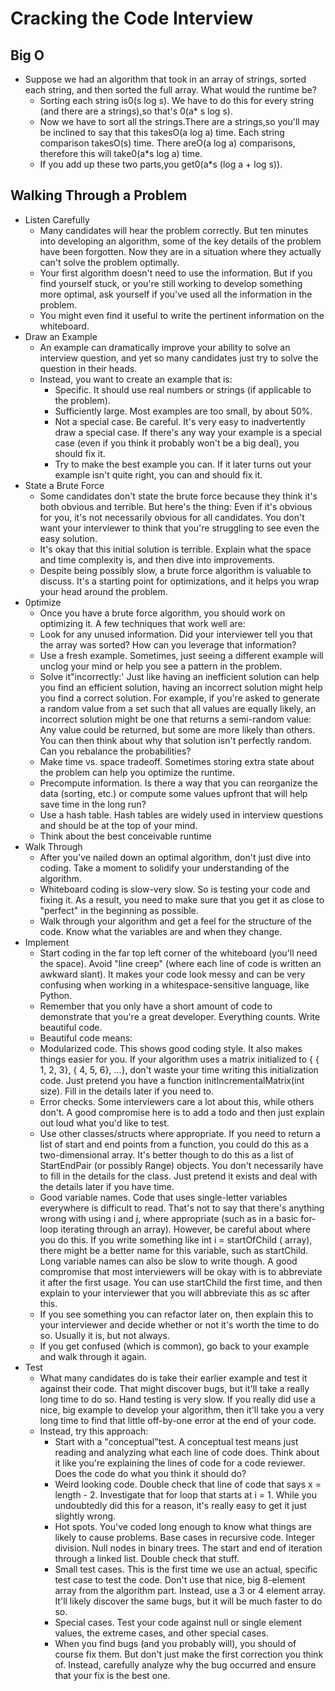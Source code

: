 # Cracking the Code Interview
## Big O
* Suppose we had an algorithm that took in an array of strings, sorted each string, and then sorted the full array. What would the runtime be?
    * Sorting each string is0(s log s). We have to do this for every string (and there are a strings),so that's 0(a* s log s).
    * Now we have to sort all the strings.There are a strings,so you'll may be inclined to say that this takesO(a log a) time. Each string comparison takesO(s) time. There areO(a log a) comparisons, therefore this will take0(a*s log a) time.
    * If you add up these two parts,you get0(a*s (log a + log s)).
    
## Walking Through a Problem
* Listen Carefully
    * Many candidates will hear the problem correctly. But ten minutes into developing an algorithm, some of the key details of the problem have been forgotten. Now they are in a situation where they actually can't solve the problem optimally.
    * Your first algorithm doesn't need to use the information. But if you find yourself stuck, or you're still working to develop something more optimal, ask yourself if you've used all the information in the problem.
    * You might even find it useful to write the pertinent information on the whiteboard.
* Draw an Example
    * An example can dramatically improve your ability to solve an interview question, and yet so many candidates just try to solve the question in their heads.
    * Instead, you want to create an example that is:
        * Specific. It should use real numbers or strings (if applicable to the problem).
        * Sufficiently large. Most examples are too small, by about 50%.
        * Not a special case. Be careful. It's very easy to inadvertently draw a special case. If there's any way your example is a special case (even if you think it probably won't be a big deal), you should fix it.
        * Try to make the best example you can. If it later turns out your example isn't quite right, you can and should fix it.
* State a Brute Force
    * Some candidates don't state the brute force because they think it's both obvious and terrible. But here's the thing: Even if it's obvious for you, it's not necessarily obvious for all candidates. You don't want your interviewer to think that you're struggling to see even the easy solution.
    * It's okay that this initial solution is terrible. Explain what the space and time complexity is, and then dive into improvements.
    * Despite being possibly slow, a brute force algorithm is valuable to discuss. It's a starting point for optimizations, and it helps you wrap your head around the problem.
* 0ptimize
    * Once you have a brute force algorithm, you should work on optimizing it. A few techniques that work well are:
    * Look for any unused information. Did your interviewer tell you that the array was sorted? How can you leverage that information?
    * Use a fresh example. Sometimes, just seeing a different example will unclog your mind or help you see a pattern in the problem.
    * Solve it"incorrectly:' Just like having an inefficient solution can help you find an efficient solution, having an incorrect solution might help you find a correct solution. For example, if you're asked to generate a random value from a set such that all values are equally likely, an incorrect solution might be one that returns a semi-random value: Any value could be returned, but some are more likely than others. You can then think about why that solution isn't perfectly random. Can you rebalance the probabilities?
    * Make time vs. space tradeoff. Sometimes storing extra state about the problem can help you optimize the runtime.
    * Precompute information. Is there a way that you can reorganize the data (sorting, etc.) or compute some values upfront that will help save time in the long run?
    * Use a hash table. Hash tables are widely used in interview questions and should be at the top of your mind.
    * Think about the best conceivable runtime 
* Walk Through
    * After you've nailed down an optimal algorithm, don't just dive into coding. Take a moment to solidify your understanding of the algorithm.
    * Whiteboard coding is slow-very slow. So is testing your code and fixing it. As a result, you need to make sure that you get it as close to "perfect" in the beginning as possible.
    * Walk through your algorithm and get a feel for the structure of the code. Know what the variables are and when they change.
* Implement
    * Start coding in the far top left corner of the whiteboard (you'll need the space). Avoid "line creep" (where each line of code is written an awkward slant). It makes your code look messy and can be very confusing when working in a whitespace-sensitive language, like Python.
    * Remember that you only have a short amount of code to demonstrate that you're a great developer. Everything counts. Write beautiful code.
    * Beautiful code means:
    * Modularized code. This shows good coding style. It also makes things easier for you. If your algorithm uses a matrix initialized to { { 1, 2, 3}, { 4, 5, 6}, ...}, don't waste your time writing this initialization code. Just pretend you have a function initIncrementalMatrix(int size). Fill in the details later if you need to.
    * Error checks. Some interviewers care a lot about this, while others don't. A good compromise here is to add a todo and then just explain out loud what you'd like to test.
    * Use other classes/structs where appropriate. If you need to return a list of start and end points from a function, you could do this as a two-dimensional array. It's better though to do this as a list of StartEndPair (or possibly Range) objects. You don't necessarily have to fill in the details for the class. Just pretend it exists and deal with the details later if you have time.
    * Good variable names. Code that uses single-letter variables everywhere is difficult to read. That's not to say that there's anything wrong with using i and j, where appropriate (such as in a basic for-loop iterating through an array). However, be careful about where you do this. If you write something like int i = startOfChild ( array), there might be a better name for this variable, such as startChild. Long variable names can also be slow to write though. A good compromise that most interviewers will be okay with is to abbreviate it after the first usage. You can use startChild the first time, and then explain to your interviewer that you will abbreviate this as sc after this.
    * If you see something you can refactor later on, then explain this to your interviewer and decide whether or not it's worth the time to do so. Usually it is, but not always.
    * If you get confused (which is common), go back to your example and walk through it again.
* Test
    * What many candidates do is take their earlier example and test it against their code. That might discover bugs, but it'll take a really long time to do so. Hand testing is very slow. If you really did use a nice, big example to develop your algorithm, then it'll take you a very long time to find that little off-by-one error at the end of your code.
    * Instead, try this approach:
        * Start with a "conceptual"test. A conceptual test means just reading and analyzing what each line of code does. Think about it like you're explaining the lines of code for a code reviewer. Does the code do what you think it should do?
        * Weird looking code. Double check that line of code that says x = length - 2. Investigate that for loop that starts at i = 1. While you undoubtedly did this for a reason, it's really easy to get it just slightly wrong.
        * Hot spots. You've coded long enough to know what things are likely to cause problems. Base cases in recursive code. Integer division. Null nodes in binary trees. The start and end of iteration through a linked list. Double check that stuff.
        * Small test cases. This is the first time we use an actual, specific test case to test the code. Don't use that nice, big 8-element array from the algorithm part. Instead, use a 3 or 4 element array. It'll likely discover the same bugs, but it will be much faster to do so.
        * Special cases. Test your code against null or single element values, the extreme cases, and other special cases.
        * When you find bugs (and you probably will), you should of course fix them. But don't just make the first correction you think of. Instead, carefully analyze why the bug occurred and ensure that your fix is the best one.
        